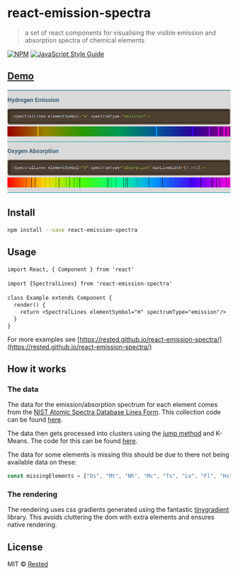 # react-emission-spectra

> a set of react components for visualising the visible emission and absorption spectra of chemical elements

[![NPM](https://img.shields.io/npm/v/react-emission-spectra.svg)](https://www.npmjs.com/package/react-emission-spectra) [![JavaScript Style Guide](https://img.shields.io/badge/code_style-standard-brightgreen.svg)](https://standardjs.com)

## [Demo](https://rested.github.io/react-emission-spectra/)

[![demo images](./demo.png)](https://rested.github.io/react-emission-spectra/)

## Install

```bash
npm install --save react-emission-spectra
```

## Usage

```tsx
import React, { Component } from 'react'

import {SpectralLines} from 'react-emission-spectra'

class Example extends Component {
  render() {
    return <SpectralLines elementSymbol="H" spectrumType="emission"/>
  }
}
```

For more examples see
[https://rested.github.io/react-emission-spectra/](https://rested.github.io/react-emission-spectra/)

## How it works

### The data

The data for the emission/absorption spectrum for each element comes from the
[NIST Atomic Spectra Database Lines Form](https://physics.nist.gov/PhysRefData/ASD/lines_form.html).
This collection code can be found [here](./spectra_data/scrape_data.py).

The data then gets processed into clusters using the
[jump method](https://en.wikipedia.org/wiki/Determining_the_number_of_clusters_in_a_data_set#An_information%E2%80%93theoretic_approach)
and K-Means. The code for this can be found [here](./spectra_data/get_clusters.py).

The data for some elements is missing this should be due to there not being available data on these:
```javascript
const missingElements = ["Ds", "Mt", "Nh", "Mc", "Ts", "Lv", "Fl", "Hs", "Fm", "Db", "No", "Md", "Sg", "At", "Rg", "Bh", "Cn", "Rf", "Lr", "Og"]
```

### The rendering

The rendering uses css gradients generated using the fantastic
[tinygradient](https://physics.nist.gov/PhysRefData/ASD/lines_form.html) library. This avoids cluttering the dom with
extra elements and ensures native rendering.


## License

MIT © [Rested](https://github.com/Rested)
